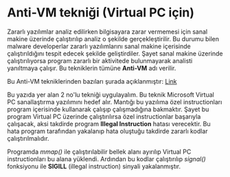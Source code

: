 # Anti-VM tekniği (Virtual PC için)
Zararlı yazılımlar analiz edilirken bilgisayara zarar vermemesi için sanal makine üzerinde çalıştırılıp analiz o şekilde gerçekleştirilir. Bu durumu bilen malware developerlar zararlı yazılımlarını sanal makine içerisinde çalıştırıldığını tespit edecek şekilde geliştirdiler. Şayet sanal makine üzerinde çalıştırılıyorsa program zararlı bir aktivitede bulunmayarak analisti yanıltmaya çalışır. Bu tekniklerin tümüne **Anti-VM** adı verilir.

Bu Anti-VM tekniklerinden bazıları şurada açıklanmıştır: [Link](https://blog.malwarebytes.com/threat-analysis/2014/09/five-anti-debugging-tricks-that-sometimes-fool-analysts/)

Bu yazıda yer alan 2 no'lu tekniği uygulayalım. Bu teknik Microsoft Virtual PC sanallaştırma yazılımını hedef alır. Mantığı bu yazılıma özel instructionları program içerisinde kullanarak çalışıp çalışmadığına bakmaktır. Şayet bu program Virtual PC üzerinde çalıştırılırsa özel instructionlar başarıyla çalışacak, aksi takdirde program **Illegal Instruction** hatası verecektir. Bu hata program tarafından yakalanıp hata oluştuğu takdirde zararlı kodlar çalıştırılmalıdır.

Programda *mmap()* ile çalıştırılabilir bellek alanı ayırılıp Virtual PC instructionları bu alana yüklendi. Ardından bu kodlar çalıştırılıp *signal()* fonksiyonu ile **SIGILL** (illegal instruction) sinyali yakalanmıştır.
